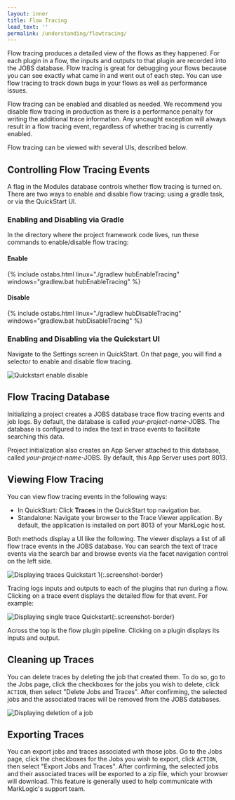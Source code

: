 ```yaml
---
layout: inner
title: Flow Tracing
lead_text: ''
permalink: /understanding/flowtracing/
---
```


<!--- DHFPROD-646 TODO since this is primarily a debugging thing, does it make more sense under Using the DHF than under Concepts? -->

Flow tracing produces a detailed view of the flows as they happened. For each plugin in a flow, the inputs and outputs to that plugin are recorded into the JOBS database. Flow tracing is great for debugging your flows because you can see exactly what came in and went out of each step. You can use flow tracing to track down bugs in your flows as well as performance issues.

Flow tracing can be enabled and disabled as needed. We recommend you disable flow tracing in production as there is a performance penalty for writing the additional trace information. Any uncaught exception will always result in a flow tracing event, regardless of whether tracing is currently enabled.

Flow tracing can be viewed with several UIs, described below.

## Controlling Flow Tracing Events
A flag in the Modules database controls whether flow tracing is turned on. There are two ways to enable and disable flow tracing: using a gradle task, or via the QuickStart UI.

### Enabling and Disabling via Gradle
In the directory where the project framework code lives, run these commands to enable/disable flow tracing:

#### Enable
{% include ostabs.html linux="./gradlew hubEnableTracing" windows="gradlew.bat hubEnableTracing" %}

#### Disable
{% include ostabs.html linux="./gradlew hubDisableTracing" windows="gradlew.bat hubDisableTracing" %}

### Enabling and Disabling via the Quickstart UI
Navigate to the Settings screen in QuickStart. On that page, you will find a selector to enable and disable flow tracing.

![Quickstart enable disable]({{site.baseurl}}/images/traces/FlowTracingEnableDisableViaQuickStart.png)

## Flow Tracing Database
Initializing a project creates a JOBS database trace flow tracing events and job logs. By default, the database is called _your-project-name_-JOBS. The database is configured to index the text in trace events to facilitate searching this data.

Project initialization also creates an App Server attached to this database, called _your-project-name_-JOBS. By default, this App Server uses port 8013.

## Viewing Flow Tracing

You can view flow tracing events in the following ways:
* In QuickStart: Click **Traces** in the QuickStart top navigation bar.
* Standalone: Navigate your browser to the Trace Viewer application. By default, the application is installed on port 8013 of your MarkLogic host.

Both methods display a UI like the following. The viewer displays a list of all flow trace events in the JOBS database. You can search the text of trace events via the search bar and browse events via the facet navigation control on the left side.

![Displaying traces Quickstart 1]({{site.baseurl}}/images/traces/TraceViewer.png){:.screenshot-border}

Tracing logs inputs and outputs to each of the plugins that run during a flow. Clicking on a trace event displays the detailed flow for that event. For example:

![Displaying single trace Quickstart]({{site.baseurl}}/images/traces/DisplaySingleTrace.png){:.screenshot-border}

Across the top is the flow plugin pipeline. Clicking on a plugin displays its inputs and output.

## Cleaning up Traces
You can delete traces by deleting the job that created them. To do so, go to the Jobs page, click the checkboxes for the jobs you wish to delete, click `ACTION`, then select "Delete Jobs and Traces". After confirming, the selected jobs and the associated traces will be removed from the JOBS databases.

![Displaying deletion of a job]({{site.baseurl}}/images/traces/DeleteJobs.png)

## Exporting Traces
You can export jobs and traces associated with those jobs. Go to the Jobs page, click the checkboxes for the Jobs you wish to export, click `ACTION`, then select "Export Jobs and Traces". After confirming, the selected jobs and their associated traces will be exported to a zip file, which your browser will download. This feature is generally used to help communicate with MarkLogic's support team.
